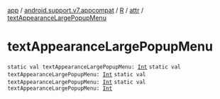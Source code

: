 [app](../../../index.md) / [android.support.v7.appcompat](../../index.md) / [R](../index.md) / [attr](index.md) / [textAppearanceLargePopupMenu](.)

# textAppearanceLargePopupMenu

`static val textAppearanceLargePopupMenu: `[`Int`](https://kotlinlang.org/api/latest/jvm/stdlib/kotlin/-int/index.html)
`static val textAppearanceLargePopupMenu: `[`Int`](https://kotlinlang.org/api/latest/jvm/stdlib/kotlin/-int/index.html)
`static val textAppearanceLargePopupMenu: `[`Int`](https://kotlinlang.org/api/latest/jvm/stdlib/kotlin/-int/index.html)
`static val textAppearanceLargePopupMenu: `[`Int`](https://kotlinlang.org/api/latest/jvm/stdlib/kotlin/-int/index.html)